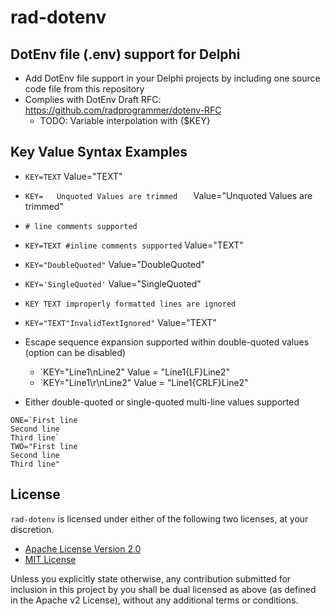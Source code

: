# rad-dotenv
## DotEnv file (.env) support for Delphi

- Add DotEnv file support in your Delphi projects by including one source code file from this repository
- Complies with DotEnv Draft RFC: https://github.com/radprogrammer/dotenv-RFC
  - TODO: Variable interpolation with {$KEY}

## Key Value Syntax Examples
- `KEY=TEXT`  Value="TEXT"
- `KEY=   Unquoted Values are trimmed   `  Value="Unquoted Values are trimmed"
- `# line comments supported`
- `KEY=TEXT #inline comments supported`  Value="TEXT"
- `KEY="DoubleQuoted"`  Value="DoubleQuoted"
- `KEY='SingleQuoted'`  Value="SingleQuoted"
- `KEY TEXT improperly formatted lines are ignored`
- `KEY="TEXT"InvalidTextIgnored"`  Value="TEXT"

- Escape sequence expansion supported within double-quoted values (option can be disabled)
  - `KEY="Line1\nLine2"  Value = "Line1{LF}Line2"
  - `KEY="Line1\r\nLine2"  Value = "Line1{CRLF}Line2"

- Either double-quoted or single-quoted multi-line values supported
````
ONE=`First line
Second line
Third line`
TWO="First line
Second line
Third line"
````

## License
`rad-dotenv` is licensed under either of the following two licenses, at your discretion.

- [Apache License Version 2.0](http://www.apache.org/licenses/LICENSE-2.0)
- [MIT License](http://opensource.org/licenses/MIT)

Unless you explicitly state otherwise, any contribution submitted for inclusion in 
this project by you shall be dual licensed as above (as defined in the Apache v2 License), 
without any additional terms or conditions.
